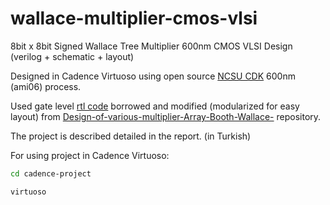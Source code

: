 # wallace-multiplier-cmos-vlsi
8bit x 8bit Signed Wallace Tree Multiplier 600nm CMOS VLSI Design (verilog + schematic + layout)

Designed in Cadence Virtuoso using open source [NCSU CDK](https://eda.ncsu.edu/ncsu-cdk) 600nm (ami06) process.

Used gate level [rtl code](https://github.com/celuk/Design-of-various-multiplier-Array-Booth-Wallace-/blob/master/Wallace%20Tree%20Multiplier/Wallace%20Tree%20multiplier.v) borrowed and modified (modularized for easy layout) from [Design-of-various-multiplier-Array-Booth-Wallace-](https://github.com/pareddy113/Design-of-various-multiplier-Array-Booth-Wallace-/blob/master/Wallace%20Tree%20Multiplier/Wallace%20Tree%20multiplier.v) repository.

The project is described detailed in the report. (in Turkish)

For using project in Cadence Virtuoso:

```bash
cd cadence-project

virtuoso
```
